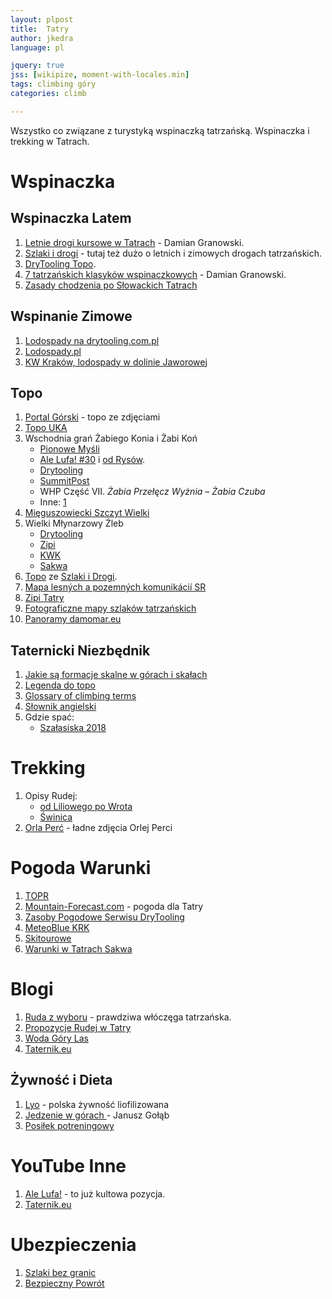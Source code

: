 ```yaml
---
layout: plpost
title:  Tatry
author: jkedra
language: pl

jquery: true
jss: [wikipize, moment-with-locales.min]
tags: climbing góry
categories: climb

---
```


Wszystko co związane z turystyką wspinaczką tatrzańską.
Wspinaczka i trekking w Tatrach.

# Wspinaczka

## Wspinaczka Latem

1. [Letnie drogi kursowe w Tatrach][gran-tatr-let1] -
    Damian Granowski.
2. [Szlaki i drogi](http://szlakiidrogi.pl/) -
    tutaj też dużo o letnich i zimowych drogach tatrzańskich.
3. [DryTooling Topo][dt-topo-tatry].
4. [7 tatrzańskich klasyków wspinaczkowych][8a-topo-tatry] - Damian Granowski.
5. [Zasady chodzenia po Słowackich Tatrach](http://www.gory.info/artyk.php?id=182)

## Wspinanie Zimowe

1. [Lodospady na drytooling.com.pl](http://drytooling.com.pl/baza/topo/lodospady)
2. [Lodospady.pl](http://lodospady.pl)
3. [KW Kraków, lodospady w dolinie Jaworowej](http://www.kw.krakow.pl/sww-kw-krakow/porady/topo/459-lodospady-to-nie-tylko-cisowki-w-dolinie-bialej-wody.html)

## Topo

1. [Portal Górski](http://topo.portalgorski.pl/) - topo ze zdjęciami
2. [Topo UKA](http://topo.uka.pl/content/topo/morskie_oko/morskie_oko.php)
3. Wschodnia grań Żabiego Konia i Żabi Koń
    * [Pionowe Myśli](http://pionowemysli.pl/topotatry/zabi-kon-wschodnia-gran/)
    * [Ale Lufa! #30](https://www.youtube.com/watch?v=ZBamuYEuJ30) i [od Rysów](https://www.youtube.com/watch?v=Cv7lHlp5CMQ).
    * [Drytooling](http://drytooling.com.pl/baza/gory/6442-zabi-kon)
    * [SummitPost](http://www.summitpost.org/zabi-kon/501224)
    * WHP Część VII. *Żabia Przełęcz Wyżnia – Żabia Czuba*
    * Inne: [1](http://footsteps.cba.pl/zabi-kon-grania/)
4. [Mięguszowiecki Szczyt Wielki](/climb/msw.html)
5. Wielki Młynarzowy Żleb
    * [Drytooling](http://drytooling.com.pl/baza/topo/lodospady/biala-woda/5928-wielki-mlynarzowy-zleb)
    * [Zipi](http://zipi-tatry.eu/16/0402MlynarzowyZleb/index.html)
    * [KWK](https://www.kw.krakow.pl/sww-kw-krakow/porady/gorskie/541-wielki-mlynarzowy-zleb.html)
    * [Sakwa](http://sakwa.agh.edu.pl/2018/04/04/wielki-mlynarzowy-zleb-zjazd-z-mlynarza/)
6. [Topo](http://szlakiidrogi.pl/pobierz/) ze [Szlaki i Drogi](http://szlakiidrogi.pl/pobierz/).
8. [Mapa lesných a pozemných komunikácií SR](https://gis.nlcsk.org/lc/)
9. [Zipi Tatry](http://zipi-tatry.eu)
10. [Fotograficzne mapy szlaków tatrzańskich](https://photos.google.com/share/AF1QipOES-QkYrvn0Wf_3D6-0xlRV_4TfGAiJ_qMUWyjrYLb8kV1PppKOH9jpRtynwzNBw?key=Y3NGbC1xNmlKYTBvY3RpSUYzdEYxd0Exc1Jna0ZR)
11. [Panoramy damomar.eu](http://dagomar.eu)

## Taternicki Niezbędnik

1. [Jakie są formacje skalne w górach i skałach][dt-formacje]
2. [Legenda do topo][dt-topo-legenda]
3. [Glossary of climbing terms](we:)
4. [Słownik angielski](http://drytooling.com.pl/serwis/art/artykuly/1341-slownik-wspinaczkowy-ang-pol)
5. Gdzie spać:
    * [Szałasiska 2018](http://pza.org.pl/news/news-pza/baza-tatrzanska-pza-lato-2018)

# Trekking

1. Opisy Rudej:
    * [od Liliowego po Wrota](http://www.rudazwyboru.pl/2016/09/uff-off-czyli-upalny-offroad-od.html)
    * [Świnica](http://www.rudazwyboru.pl/2016/12/swinica-opis-szlaku.html)
2. [Orla Perć](http://podroze.onet.pl/aktywnie/orla-perc-opis-i-zdjecia-szlaku-trasa-szczyty-przelecze-trudnosci/2qwxw6) - ładne zdjęcia Orlej Perci


# Pogoda Warunki

1. [TOPR](http://pogoda.topr.pl)
2. [Mountain-Forecast.com](https://www.mountain-forecast.com/subranges/tatras/locations) - pogoda dla Tatry
2. [Zasoby Pogodowe Serwisu DryTooling](http://drytooling.com.pl/pogoda-w-gorach)
3. [MeteoBlue KRK](https://www.meteoblue.com/pl/pogoda/prognoza/multimodel/krak%C3%B3w_polska_3094802?fcstlength=144)
4. [Skitourowe](http://skitourowezakopane.pl/)
5. [Warunki w Tatrach Sakwa](http://sakwa.agh.edu.pl/lista-przejsc/warunki-w-tatrach/)

# Blogi

1. [Ruda z wyboru](http://www.rudazwyboru.pl/) - prawdziwa włóczęga tatrzańska.
4. [Propozycje Rudej w Tatry](http://www.rudazwyboru.pl/2015/12/10-nawet-11-pomysow-na-szame-w-gorach.html)
2. [Woda Góry Las](http://wodagorylas.pl/category/blog-turystyczny/)
3. [Taternik.eu](http://taternik.eu/)

## Żywność i Dieta

1. [Lyo](https://lyofood.pl/) - polska żywność liofilizowana 
2. [Jedzenie w górach ](http://8a.pl/8academy/jedzenie-gorach-ilosc-zabrac-wyprawe/) -
  Janusz Gołąb
3. [Posiłek potreningowy](https://wspinacz.wordpress.com/2013/04/18/wazny-posilek-posilek-po-treningowy/)


# YouTube Inne

1. [Ale Lufa!][alelufa] - to już kultowa pozycja.
2. [Taternik.eu](https://www.youtube.com/user/MrPawelt)

# Ubezpieczenia

1. [Szlaki bez granic](https://szlakibezgranic.pl)
2. [Bezpieczny Powrót](https://bezpiecznypowrot.pl/)


[zjazd1]: http://drytooling.com.pl/serwis/art/patenty/7025-poradnik-wspinaczkowy-zjazd-na-linie
[gran-tatr-let1]: http://drytooling.com.pl/serwis/art/artykuly/6436-wybrane-drogi-kursowe-tatry-lato
[drytooling]: http://drytooling.com.pl/
[dt-por-set]: http://drytooling.com.pl/serwis/art/artykuly/6924-zbior-poradnikow-wspinaczkowych
[dt-set-tatry]: http://drytooling.com.pl/serwis/art/patenty/2289-zestaw-standardowy-do-wspinaczki-w-tatrach
[dt-topo-tatry]: http://drytooling.com.pl/baza/topo/tatry

[8a-academy]: http://8a.pl/8academy/
[8a-topo-tatry]: http://8a.pl/8academy/drogi-wspinaczkowe-w-tatrach/
[8a-rejony]: http://8a.pl/8academy/kategorie/wspinaczka/rejony/
[8a-piotr-sulowski]: http://8a.pl/8academy/author/piotr-sulowski/
[8a-damian-granowski]: http://8a.pl/8academy/author/damian-granowski/
[8a-10-drog-jury-s]: http://8a.pl/8academy/dziesiec-drog-jury-poludniowej/

[dt-formacje]: http://drytooling.com.pl/serwis/art/artykuly/988-formacje-skalne-w-skalkach-gorach
[dt-topo-legenda]: http://drytooling.com.pl/serwis/art/artykuly/6435-schemat-drogi-topo-wspinaczkowe

[alelufa]: https://www.youtube.com/channel/UCxqeZD7wBkRhpMAgh_uhqyw

